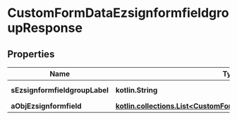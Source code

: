 
# CustomFormDataEzsignformfieldgroupResponse

## Properties
Name | Type | Description | Notes
------------ | ------------- | ------------- | -------------
**sEzsignformfieldgroupLabel** | **kotlin.String** | The Label for the Ezsignformfieldgroup | 
**aObjEzsignformfield** | [**kotlin.collections.List&lt;CustomFormDataEzsignformfieldResponse&gt;**](CustomFormDataEzsignformfieldResponse.md) |  | 



